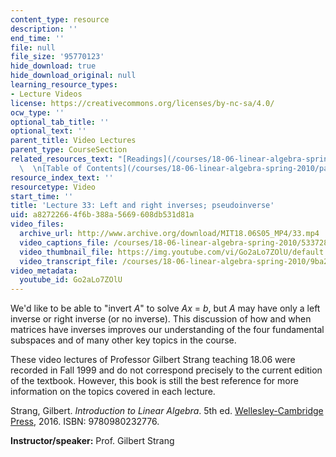 ```yaml
---
content_type: resource
description: ''
end_time: ''
file: null
file_size: '95770123'
hide_download: true
hide_download_original: null
learning_resource_types:
- Lecture Videos
license: https://creativecommons.org/licenses/by-nc-sa/4.0/
ocw_type: ''
optional_tab_title: ''
optional_text: ''
parent_title: Video Lectures
parent_type: CourseSection
related_resources_text: "[Readings](/courses/18-06-linear-algebra-spring-2010/pages/readings)\
  \  \n[Table of Contents](/courses/18-06-linear-algebra-spring-2010/pages/readings#Table_of_Contents)"
resource_index_text: ''
resourcetype: Video
start_time: ''
title: 'Lecture 33: Left and right inverses; pseudoinverse'
uid: a8272266-4f6b-388a-5669-608db531d81a
video_files:
  archive_url: http://www.archive.org/download/MIT18.06S05_MP4/33.mp4
  video_captions_file: /courses/18-06-linear-algebra-spring-2010/533728ff426056c7b9852c5111c7d497_Go2aLo7ZOlU.vtt
  video_thumbnail_file: https://img.youtube.com/vi/Go2aLo7ZOlU/default.jpg
  video_transcript_file: /courses/18-06-linear-algebra-spring-2010/9ba2304f3bc403aa625e99238d6195f7_Go2aLo7ZOlU.pdf
video_metadata:
  youtube_id: Go2aLo7ZOlU
---
```


We'd like to be able to "invert _A_" to solve _Ax_ = _b_, but _A_ may have only a left inverse or right inverse (or no inverse). This discussion of how and when matrices have inverses improves our understanding of the four fundamental subspaces and of many other key topics in the course.

These video lectures of Professor Gilbert Strang teaching 18.06 were recorded in Fall 1999 and do not correspond precisely to the current edition of the textbook. However, this book is still the best reference for more information on the topics covered in each lecture.

Strang, Gilbert. _Introduction to Linear Algebra_. 5th ed. [Wellesley-Cambridge Press](http://www.wellesleycambridge.com/), 2016. ISBN: 9780980232776.

**Instructor/speaker:** Prof. Gilbert Strang

